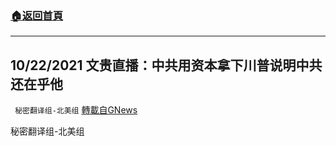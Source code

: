 ###  [:house:返回首頁](https://github.com/ourhimalayas/txt)
---


## 10/22/2021 文贵直播：中共用资本拿下川普说明中共还在乎他
` 秘密翻译组-北美组` [轉載自GNews](https://gnews.org/zh-hans/1611333/)

秘密翻译组-北美组
